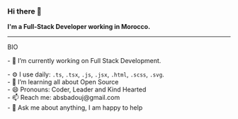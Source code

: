 ### Hi there 👋

<strong>I'm a Full-Stack Developer working in Morocco.</strong>

<hr/>

BIO
<div style="display: 'flex'; align-items: 'center'; margin-bottom: '15px';">
<p style="margin-bottom: '30px'">- 🔭 I’m currently working on Full Stack Development.</p>
- ⚙️ I use daily: <code>.ts</code>, <code>.tsx</code>, <code>.js</code>, <code>.jsx</code>, <code>.html</code>, <code>.scss</code>, <code>.svg</code>.<br>
- 🌱 I’m learning all about Open Source<br>
- 😄 Pronouns: Coder, Leader and Kind Hearted<br>
- 📫 Reach me: absbadouj@gmail.com<br>
- 💬 Ask me about anything, I am happy to help<br>
